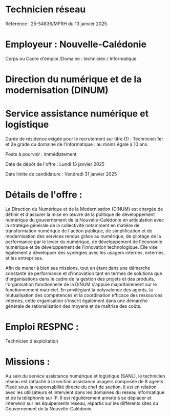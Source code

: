 # Technicien réseau

Référence : 25-54836/MPRH du 13 janvier 2025

# Employeur : Nouvelle-Calédonie

Corps ou Cadre d'emploi /Domaine : technicien / Informatique

# Direction du numérique et de la modernisation (DINUM)

# Service assistance numérique et logistique

Durée de résidence exigée pour le recrutement sur titre (1) : Technicien 1er et 2e grade du domaine de l'informatique : au moins égale à 10 ans.

Poste à pourvoir : immédiatement

Date de dépôt de l'offre : Lundi 13 janvier 2025

Date limite de candidature : Vendredi 31 janvier 2025

# Détails de l'offre :

La Direction du Numérique et de la Modernisation (DINUM) est chargée de définir et d'assurer la mise en œuvre de la politique de développement numérique du gouvernement de la Nouvelle-Calédonie en articulation avec la stratégie générale de la collectivité notamment en matière de transformation numérique de l'action publique, de simplification et de modernisation des services rendus grâce au numérique, de pilotage de la performance par le levier du numérique, de développement de l'économie numérique et de développement de l'innovation technologique. Elle vise également à développer des synergies avec les usagers internes, externes, et les entreprises.

Afin de mener à bien ses missions, tout en étant dans une démarche constante de performance et d'innovation tant en termes de solutions que d'organisations dans le cadre de la gestion des projets et des produits, l'organisation fonctionnelle de la DINUM s'appuie majoritairement sur le fonctionnement matriciel. En privilégiant la polyvalence des agents, la mutualisation des compétences et la coordination efficace des ressources internes, cette organisation s'inscrit également dans une démarche générale de rationalisation des moyens et de maîtrise des coûts.

# Emploi RESPNC :

Technicien d'exploitation

# Missions :

Au sein du service assistance numérique et logistique (SANL), le technicien réseau est rattaché à la section assistance usagers composée de 8 agents. Placé sous la responsabilité directe du chef de section, il est en relation avec les utilisateurs et intervient dans les domaines du réseau informatique et de la téléphonie sur IP. Il est régulièrement amené à se déplacer et intervenir sur les équipements réseau, répartis sur les différents sites du Gouvernement de la Nouvelle-Calédonie.